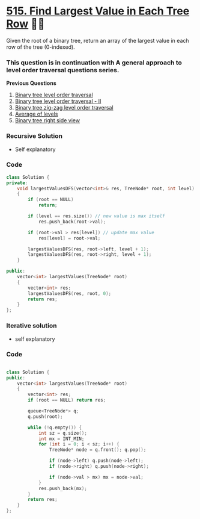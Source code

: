 # [515. Find Largest Value in Each Tree Row](https://leetcode.com/problems/find-largest-value-in-each-tree-row/) 🌟🌟

Given the root of a binary tree, return an array of the largest value in each row of the tree (0-indexed).

### This question is in continuation with **A general approach to level order traversal questions** series.

**Previous Questions**

1. [Binary tree level order traversal](./102_btLevelOrderTraversal.md)
2. [Binary tree level order traversal - II](./107_btLevelOrderTraversalII.md)
3. [Binary tree zig-zag level order traversal](./103_btZigzagLevelOrderTraversal.md)
4. [Average of levels](637_averageOfLevels.md)
5. [Binary tree right side view](./199_binaryTreeRightSideView.md)

### Recursive Solution

-   Self explanatory

### Code

```cpp
class Solution {
private:
    void largestValuesDFS(vector<int>& res, TreeNode* root, int level)
    {
        if (root == NULL)
            return;

        if (level == res.size()) // new value is max itself
            res.push_back(root->val);

        if (root->val > res[level]) // update max value
            res[level] = root->val;

        largestValuesDFS(res, root->left, level + 1);
        largestValuesDFS(res, root->right, level + 1);
    }

public:
    vector<int> largestValues(TreeNode* root)
    {
        vector<int> res;
        largestValuesDFS(res, root, 0);
        return res;
    }
};
```

### Iterative solution

-   self explanatory

### Code

```cpp

class Solution {
public:
    vector<int> largestValues(TreeNode* root)
    {
        vector<int> res;
        if (root == NULL) return res;

        queue<TreeNode*> q;
        q.push(root);

        while (!q.empty()) {
            int sz = q.size();
            int mx = INT_MIN;
            for (int i = 0; i < sz; i++) {
                TreeNode* node = q.front(); q.pop();

                if (node->left) q.push(node->left);
                if (node->right) q.push(node->right);

                if (node->val > mx) mx = node->val;
            }
            res.push_back(mx);
        }
        return res;
    }
};
```
